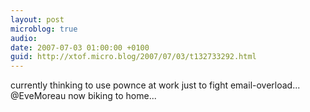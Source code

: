 ```yaml
---
layout: post
microblog: true
audio: 
date: 2007-07-03 01:00:00 +0100
guid: http://xtof.micro.blog/2007/07/03/t132733292.html
---
```

currently thinking to use pownce at work just to fight email-overload... @EveMoreau now biking to home...
